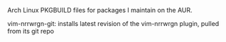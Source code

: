 Arch Linux PKGBUILD files for packages I maintain on the AUR.

vim-nrrwrgn-git: installs latest revision of the vim-nrrwrgn plugin, pulled from its git repo
